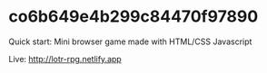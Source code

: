 # co6b649e4b299c84470f97890

Quick start:
Mini browser game made with HTML/CSS Javascript 

Live: http://lotr-rpg.netlify.app

